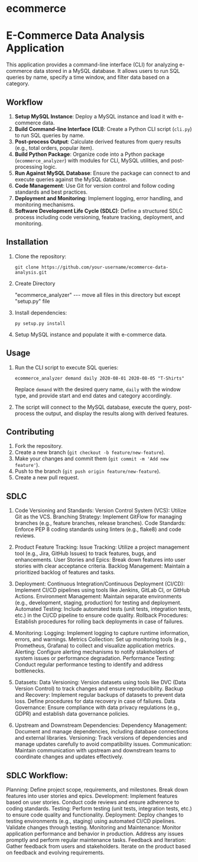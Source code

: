 # ecommerce

# E-Commerce Data Analysis Application

This application provides a command-line interface (CLI) for analyzing e-commerce data stored in a MySQL database. It allows users to run SQL queries by name, specify a time window, and filter data based on a category.

## Workflow

1. **Setup MySQL Instance**: Deploy a MySQL instance and load it with e-commerce data.
2. **Build Command-line Interface (CLI)**: Create a Python CLI script (`cli.py`) to run SQL queries by name.
3. **Post-process Output**: Calculate derived features from query results (e.g., total orders, popular item).
4. **Build Python Package**: Organize code into a Python package (`ecommerce_analyzer`) with modules for CLI, MySQL utilities, and post-processing logic.
5. **Run Against MySQL Database**: Ensure the package can connect to and execute queries against the MySQL database.
6. **Code Management**: Use Git for version control and follow coding standards and best practices.
7. **Deployment and Monitoring**: Implement logging, error handling, and monitoring mechanisms.
8. **Software Development Life Cycle (SDLC)**: Define a structured SDLC process including code versioning, feature tracking, deployment, and monitoring.

## Installation

1. Clone the repository:

    ```command prompt
    git clone https://github.com/your-username/ecommerce-data-analysis.git
    ```
2. Create Directory
   
    "ecommerce_analyzer" 
        --- move all files in this directory but except "setup.py" file

4. Install dependencies:

    ```command prompt
    py setup.py install
    ```

5. Setup MySQL instance and populate it with e-commerce data.

## Usage

1. Run the CLI script to execute SQL queries:

    ```command prompt
    ecommerce_analyzer demand daily 2020-08-01 2020-08-05 "T-Shirts"
    ```

    Replace `demand` with the desired query name, `daily` with the window type, and provide start and end dates and category accordingly.

2. The script will connect to the MySQL database, execute the query, post-process the output, and display the results along with derived features.

## Contributing

1. Fork the repository.
2. Create a new branch (`git checkout -b feature/new-feature`).
3. Make your changes and commit them (`git commit -m 'Add new feature'`).
4. Push to the branch (`git push origin feature/new-feature`).
5. Create a new pull request.

## SDLC
1. Code Versioning and Standards:
Version Control System (VCS): Utilize Git as the VCS.
Branching Strategy: Implement GitFlow for managing branches (e.g., feature branches, release branches).
Code Standards: Enforce PEP 8 coding standards using linters (e.g., flake8) and code reviews.

2. Product Feature Tracking:
Issue Tracking: Utilize a project management tool (e.g., Jira, GitHub Issues) to track features, bugs, and enhancements.
User Stories and Epics: Break down features into user stories with clear acceptance criteria.
Backlog Management: Maintain a prioritized backlog of features and tasks.

3. Deployment:
Continuous Integration/Continuous Deployment (CI/CD): Implement CI/CD pipelines using tools like Jenkins, GitLab CI, or GitHub Actions.
Environment Management: Maintain separate environments (e.g., development, staging, production) for testing and deployment.
Automated Testing: Include automated tests (unit tests, integration tests, etc.) in the CI/CD pipeline to ensure code quality.
Rollback Procedures: Establish procedures for rolling back deployments in case of failures.

4. Monitoring:
Logging: Implement logging to capture runtime information, errors, and warnings.
Metrics Collection: Set up monitoring tools (e.g., Prometheus, Grafana) to collect and visualize application metrics.
Alerting: Configure alerting mechanisms to notify stakeholders of system issues or performance degradation.
Performance Testing: Conduct regular performance testing to identify and address bottlenecks.

5. Datasets:
Data Versioning: Version datasets using tools like DVC (Data Version Control) to track changes and ensure reproducibility.
Backup and Recovery: Implement regular backups of datasets to prevent data loss. Define procedures for data recovery in case of failures.
Data Governance: Ensure compliance with data privacy regulations (e.g., GDPR) and establish data governance policies.

6. Upstream and Downstream Dependencies:
Dependency Management: Document and manage dependencies, including database connections and external libraries.
Versioning: Track versions of dependencies and manage updates carefully to avoid compatibility issues.
Communication: Maintain communication with upstream and downstream teams to coordinate changes and updates effectively.

## SDLC Workflow:
Planning: Define project scope, requirements, and milestones. Break down features into user stories and epics.
Development: Implement features based on user stories. Conduct code reviews and ensure adherence to coding standards.
Testing: Perform testing (unit tests, integration tests, etc.) to ensure code quality and functionality.
Deployment: Deploy changes to testing environments (e.g., staging) using automated CI/CD pipelines. Validate changes through testing.
Monitoring and Maintenance: Monitor application performance and behavior in production. Address any issues promptly and perform regular maintenance tasks.
Feedback and Iteration: Gather feedback from users and stakeholders. Iterate on the product based on feedback and evolving requirements.
